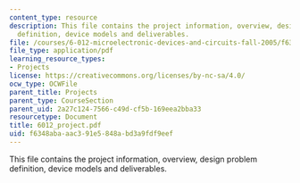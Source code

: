 ```yaml
---
content_type: resource
description: This file contains the project information, overview, design problem
  definition, device models and deliverables.
file: /courses/6-012-microelectronic-devices-and-circuits-fall-2005/f6348abaaac391e5848abd3a9fdf9eef_6012_project.pdf
file_type: application/pdf
learning_resource_types:
- Projects
license: https://creativecommons.org/licenses/by-nc-sa/4.0/
ocw_type: OCWFile
parent_title: Projects
parent_type: CourseSection
parent_uid: 2a27c124-7566-c49d-cf5b-169eea2bba33
resourcetype: Document
title: 6012_project.pdf
uid: f6348aba-aac3-91e5-848a-bd3a9fdf9eef
---
```

This file contains the project information, overview, design problem definition, device models and deliverables.